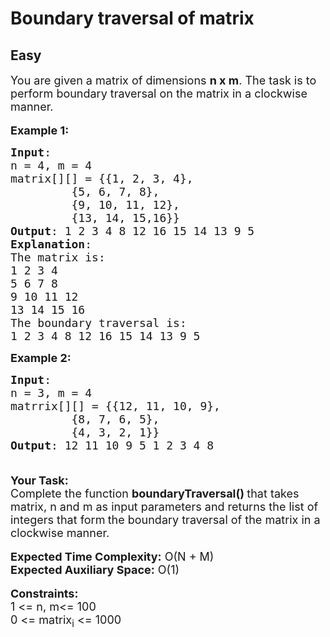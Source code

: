 # Boundary traversal of matrix
## Easy 
<div class="problem-statement">
                <p></p><p><span style="font-size:18px">You are given a matrix&nbsp;of dimensions <strong>n&nbsp;x m</strong>. The task is to perform&nbsp;boundary traversal on the matrix in a&nbsp;clockwise manner. </span><br>
<br>
<span style="font-size:18px"><strong>Example 1:</strong></span></p>

<pre><span style="font-size:18px"><strong>Input</strong>:
n = 4, m = 4
matrix[][] = {{1, 2, 3, 4},
&nbsp;        {5, 6, 7, 8},
&nbsp;        {9, 10, 11, 12},
&nbsp;        {13, 14, 15,16}}
<strong>Output</strong>: 1 2 3 4 8 12 16 15 14 13 9 5
<strong>Explanation</strong>:
The matrix is:
1 2 3 4
5 6 7 8
9 10 11 12
13 14 15 16
The boundary traversal is:
1 2 3 4 8 12 16 15 14 13 9 5
</span></pre>

<p><span style="font-size:18px"><strong>Example 2:</strong></span></p>

<pre><span style="font-size:18px"><strong>Input</strong>:
n = 3, m = 4
matrrix[][] = {{12, 11, 10, 9},
&nbsp;        {8, 7, 6, 5},
&nbsp;        {4, 3, 2, 1}}
<strong>Output</strong>: 12 11 10 9 5 1 2 3 4 8

</span></pre>

<p><span style="font-size:18px"><strong>Your Task:</strong><br>
Complete the function <strong>boundaryTraversal()&nbsp;</strong>that takes matrix, n and m&nbsp;as input parameters and returns the list of integers that form<strong>&nbsp;</strong>the boundary traversal of the matrix in a clockwise manner.</span><br>
<br>
<span style="font-size:18px"><strong>Expected Time Complexity:</strong>&nbsp;O(N&nbsp;+ M)<br>
<strong>Expected Auxiliary Space:</strong>&nbsp;O(1)</span><br>
<br>
<span style="font-size:18px"><strong>Constraints:</strong><br>
1 &lt;= n, m&lt;= 100<br>
0 &lt;= matrix<sub>i</sub> &lt;= 1000</span></p>
 <p></p>
            </div>